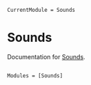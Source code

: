 ```@meta
CurrentModule = Sounds
```

# Sounds

Documentation for [Sounds](https://github.com/serenity4/Sounds.jl).

```@index
```

```@autodocs
Modules = [Sounds]
```
